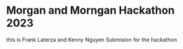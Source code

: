 # Morgan and Morngan Hackathon 2023
this is Frank Laterza and Kenny Nguyen Submision for the hackathon